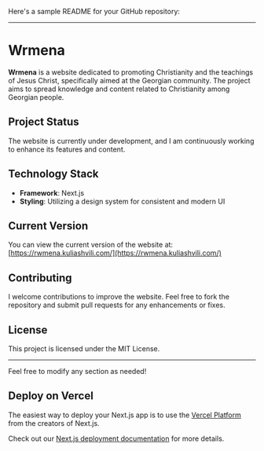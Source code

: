 Here's a sample README for your GitHub repository:

---

# Wrmena

**Wrmena** is a website dedicated to promoting Christianity and the teachings of Jesus Christ, specifically aimed at the Georgian community. The project aims to spread knowledge and content related to Christianity among Georgian people.

## Project Status

The website is currently under development, and I am continuously working to enhance its features and content. 

## Technology Stack

- **Framework**: Next.js
- **Styling**: Utilizing a design system for consistent and modern UI

## Current Version

You can view the current version of the website at: [https://rwmena.kuliashvili.com/](https://rwmena.kuliashvili.com/)

## Contributing

I welcome contributions to improve the website. Feel free to fork the repository and submit pull requests for any enhancements or fixes.

## License

This project is licensed under the MIT License. 

---

Feel free to modify any section as needed!

## Deploy on Vercel

The easiest way to deploy your Next.js app is to use the [Vercel Platform](https://vercel.com/new?utm_medium=default-template&filter=next.js&utm_source=create-next-app&utm_campaign=create-next-app-readme) from the creators of Next.js.

Check out our [Next.js deployment documentation](https://nextjs.org/docs/deployment) for more details.
